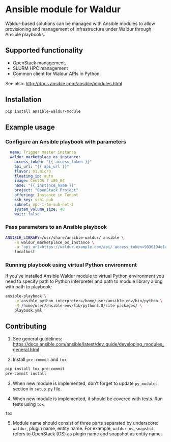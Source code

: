 # Ansible module for Waldur

Waldur-based solutions can be managed with Ansible modules to allow provisioning and
management of infrastructure under Waldur through Ansible playbooks.

## Supported functionality

- OpenStack management.
- SLURM HPC management
- Common client for Waldur APIs in Python.

See also: http://docs.ansible.com/ansible/modules.html

## Installation

```bash
pip install ansible-waldur-module
```

## Example usage

### Configure an Ansible playbook with parameters

```yaml
  name: Trigger master instance
  waldur_marketplace_os_instance:
    access_token: "{{ access_token }}"
    api_url: "{{ api_url }}"
    flavor: m1.micro
    floating_ip: auto
    image: CentOS 7 x86_64
    name: "{{ instance_name }}"
    project: "OpenStack Project"
    offering: Instance in Tenant
    ssh_key: ssh1.pub
    subnet: vpc-1-tm-sub-net-2
    system_volume_size: 40
    wait: false
```

### Pass parameters to an Ansible playbook

```bash
ANSIBLE_LIBRARY=/usr/share/ansible-waldur/ ansible \
    -m waldur_marketplace_os_instance \
    -a "api_url=https://waldur.example.com/api/ access_token=9036194e1ac54cada3248a8c6b203bf7 name=instance-name project='Project name'" \
    localhost
```

### Running playbook using virtual Python environment
If you've installed Ansible Waldur module to virtual Python environment you need to specify
path to Python interpreter and path to module library along with path to playbook:

```bash
ansible-playbook \
    -e ansible_python_interpreter=/home/user/ansible-env/bin/python \
    -M /home/user/ansible-env/lib/python3.8/site-packages/ \
    playbook.yml
```

## Contributing

1. See general guidelines: https://docs.ansible.com/ansible/latest/dev_guide/developing_modules_general.html

2. Install `pre-commit` and `tox`

```bash
pip install tox pre-commit
pre-commit install
```

3. When new module is implemented, don't forget to update `py_modules` section in `setup.py` file.

4. When new module is implemented, it should be covered with tests. Run tests using `tox`

```bash
tox
```

5. Module name should consist of three parts separated by underscore: `waldur`, plugin name, entity name.
For example, `waldur_os_snapshot` refers to OpenStack (OS) as plugin name and snapshot as entity name.
